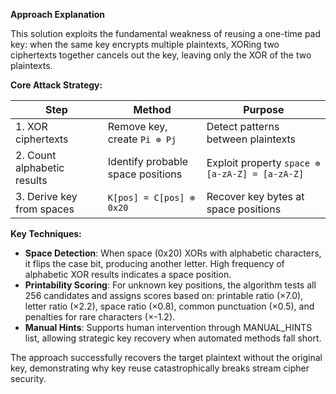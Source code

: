**Approach Explanation**

This solution exploits the fundamental weakness of reusing a one-time pad key: when the same key encrypts multiple plaintexts, XORing two ciphertexts together cancels out the key, leaving only the XOR of the two plaintexts.

**Core Attack Strategy:**

| Step | Method | Purpose |
|------|--------|---------|
| 1. XOR ciphertexts | Remove key, create `Pi ⊕ Pj` | Detect patterns between plaintexts |
| 2. Count alphabetic results | Identify probable space positions | Exploit property `space ⊕ [a-zA-Z] = [a-zA-Z]` |
| 3. Derive key from spaces | `K[pos] = C[pos] ⊕ 0x20` | Recover key bytes at space positions |

**Key Techniques:**

- **Space Detection**: When space (0x20) XORs with alphabetic characters, it flips the case bit, producing another letter. High frequency of alphabetic XOR results indicates a space position.
- **Printability Scoring**: For unknown key positions, the algorithm tests all 256 candidates and assigns scores based on: printable ratio (×7.0), letter ratio (×2.2), space ratio (×0.8), common punctuation (×0.5), and penalties for rare characters (×-1.2).
- **Manual Hints**: Supports human intervention through MANUAL_HINTS list, allowing strategic key recovery when automated methods fall short.

The approach successfully recovers the target plaintext without the original key, demonstrating why key reuse catastrophically breaks stream cipher security.
